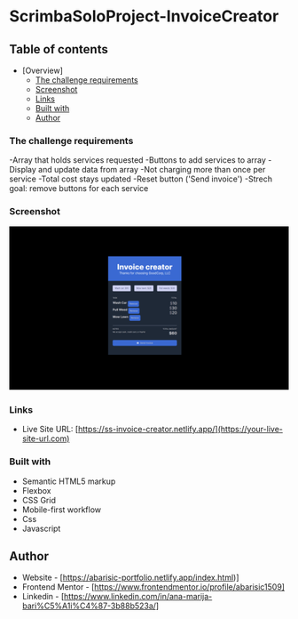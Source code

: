 # ScrimbaSoloProject-InvoiceCreator

## Table of contents

- [Overview]
  - [The challenge requirements](#the-challenge-requirements)
  - [Screenshot](#screenshot)
  - [Links](#links)
  - [Built with](#built-with)
  - [Author](#author)

### The challenge requirements

-Array that holds services requested
-Buttons to add services to array
-Display and update data from array
-Not charging more than once per service
-Total cost stays updated
-Reset button ('Send invoice')
-Strech goal: remove buttons for each service

### Screenshot

![](./invoice-creator_screenshot.png)

### Links

- Live Site URL: [https://ss-invoice-creator.netlify.app/](https://your-live-site-url.com)

### Built with

- Semantic HTML5 markup
- Flexbox
- CSS Grid
- Mobile-first workflow
- Css
- Javascript


## Author

- Website - [https://abarisic-portfolio.netlify.app/index.html)]
- Frontend Mentor - [https://www.frontendmentor.io/profile/abarisic1509]
- Linkedin - [https://www.linkedin.com/in/ana-marija-bari%C5%A1i%C4%87-3b88b523a/]
